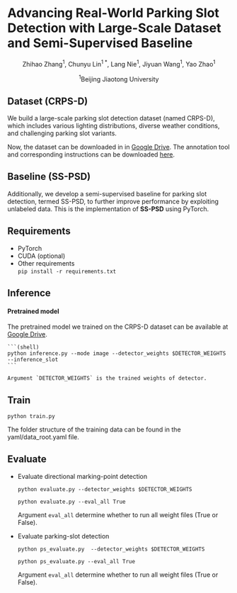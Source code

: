 # Advancing Real-World Parking Slot Detection with Large-Scale Dataset and Semi-Supervised Baseline
<p align="center">Zhihao Zhang<sup>1</sup>, Chunyu Lin<sup>1 *</sup>, Lang Nie<sup>1</sup>, Jiyuan Wang<sup>1</sup>, Yao Zhao<sup>1</sup></p>
<p align="center"><sup>1</sup>Beijing Jiaotong University</p>

## Dataset (CRPS-D)
We build a large-scale parking slot detection dataset (named CRPS-D), which includes various lighting distributions, diverse weather conditions, and challenging parking slot variants.

Now, the dataset can be downloaded in in [Google Drive](https://drive.google.com/file/d/10Lm7RdoMliTVDnYX9lnM_Z3qXytXDWbG).
The annotation tool and corresponding instructions can be downloaded [here](https://drive.google.com/file/d/1muVTCgz8Tg6dSIZy7Ql4zcT7r8ZWsfxq).


## Baseline (SS-PSD)

Additionally, we develop a semi-supervised baseline for parking slot detection, termed SS-PSD, to further improve performance by exploiting unlabeled data.
This is the implementation of **SS-PSD** using PyTorch.

## Requirements

* PyTorch
* CUDA (optional)
* Other requirements  
    `pip install -r requirements.txt`


## Inference

#### Pretrained model
The pretrained model we trained on the CRPS-D dataset can be available at [Google Drive](https://drive.google.com/file/d/11gJcAly9MXBbe02PQ5g4Uuhi8AUnza1S/view?usp=drive_link).

    ```(shell)
    python inference.py --mode image --detector_weights $DETECTOR_WEIGHTS --inference_slot
    ```

    Argument `DETECTOR_WEIGHTS` is the trained weights of detector.  


## Train

```(shell)
python train.py
```

The folder structure of the training data can be found in the yaml/data_root.yaml file.


## Evaluate

* Evaluate directional marking-point detection

    ```(shell)
    python evaluate.py --detector_weights $DETECTOR_WEIGHTS
    ```
    ```(shell)
    python evaluate.py --eval_all True
    ```

    Argument `eval_all` determine whether to run all weight files (True or False).  


* Evaluate parking-slot detection

    ```(shell)
    python ps_evaluate.py  --detector_weights $DETECTOR_WEIGHTS
    ```
    ```(shell)
    python ps_evaluate.py --eval_all True
    ```

    Argument `eval_all` determine whether to run all weight files (True or False).  


